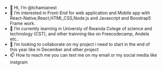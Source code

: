 - 👋 Hi, I’m @tchamianest
- 👀 I’m interested in Front-End for web application and Mobile app with React-Native,React,HTML,CSS,Node.js and Javascript and Boostrap5 Frame work.
- 🌱 I’m currently learning in Universty of Rwanda Colege of science and technology (CST), and other trainning like  on Freecodecamp, Andela etc..
- 💞️ I’m looking to collaborate on my project i need to start in the end of this year like in December and other project
- 📫 How to reach me  you can text me on my email or my social media like instgram

<!---
tchamianest/tchamianest is a ✨ special ✨ repository because its `README.md` (this file) appears on your GitHub profile.
You can click the Preview link to take a look at your changes.
--->
